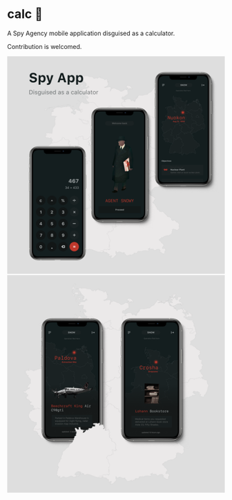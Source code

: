 # calc :monocle_face:

A Spy Agency mobile application disguised as a calculator.

Contribution is welcomed.

![](https://raw.githubusercontent.com/Inffinite/calc/main/preview/one.png)
![](https://raw.githubusercontent.com/Inffinite/calc/main/preview/two.png)
